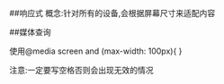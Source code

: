 ##响应式
概念:针对所有的设备,会根据屏幕尺寸来适配内容

##媒体查询

使用@media screen and (max-width: 100px){
}

注意:一定要写空格否则会出现无效的情况